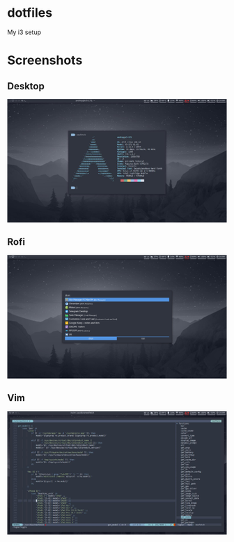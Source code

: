 # dotfiles
My i3 setup

# Screenshots

## Desktop 
![desktop](https://github.com/grozahn/dotfiles/blob/master/screenshots/desktop.jpg)

## Rofi
![rofi](https://github.com/grozahn/dotfiles/blob/master/screenshots/rofi.jpg)

## Vim 
![vim](https://github.com/grozahn/dotfiles/blob/master/screenshots/vim.jpg)
